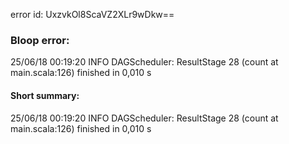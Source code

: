 error id: UxzvkOl8ScaVZ2XLr9wDkw==
### Bloop error:

25/06/18 00:19:20 INFO DAGScheduler: ResultStage 28 (count at main.scala:126) finished in 0,010 s
#### Short summary: 

25/06/18 00:19:20 INFO DAGScheduler: ResultStage 28 (count at main.scala:126) finished in 0,010 s